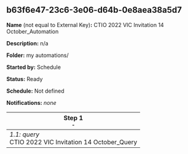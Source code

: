 ## b63f6e47-23c6-3e06-d64b-0e8aea38a5d7

**Name** (not equal to External Key)**:** CTIO 2022 VIC Invitation 14 October_Automation

**Description:** n/a

**Folder:** my automations/

**Started by:** Schedule

**Status:** Ready

**Schedule:** Not defined

**Notifications:** _none_


| Step 1<br>_<small>-</small>_ |
| --- |
| _1.1: query_<br>CTIO 2022 VIC Invitation 14 October_Query |
